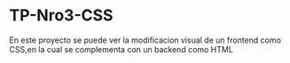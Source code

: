 # TP-Nro3-CSS

En este proyecto se puede ver la modificacion visual de un frontend como CSS,en la cual se complementa con un backend como HTML
